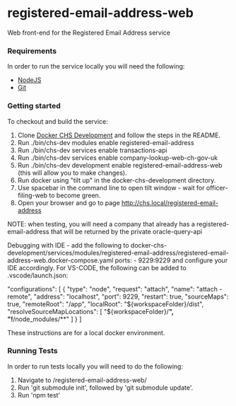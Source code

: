 # registered-email-address-web
Web front-end for the Registered Email Address service

### Requirements

In order to run the service locally you will need the following:

- [NodeJS](https://nodejs.org/en/)
- [Git](https://git-scm.com/downloads)

### Getting started

To checkout and build the service:
1. Clone [Docker CHS Development](https://github.com/companieshouse/docker-chs-development) and follow the steps in the README. 
2. Run ./bin/chs-dev modules enable registered-email-address
3. Run ./bin/chs-dev services enable transactions-api
4. Run ./bin/chs-dev services enable company-lookup-web-ch-gov-uk
5. Run ./bin/chs-dev development enable registered-email-address-web (this will allow you to make changes).
6. Run docker using "tilt up" in the docker-chs-development directory.
7. Use spacebar in the command line to open tilt window - wait for officer-filing-web to become green.
8. Open your browser and go to page http://chs.local/registered-email-address

NOTE: when testing, you will need a company that already has a registered-email-address that will be returned by the private oracle-query-api

Debugging with IDE - add the following to docker-chs-development/services/modules/registered-email-address/registered-email-address-web.docker-compose.yaml
    ports:
    - 9229:9229
and configure your IDE accordingly. For VS-CODE, the following can be added to .vscode/launch.json:
 
  "configurations": [
    {
      "type": "node",
      "request": "attach",
      "name": "attach - remote",
      "address": "localhost",
      "port": 9229,
      "restart": true,
      "sourceMaps": true,
      "remoteRoot": "/app",
      "localRoot": "${workspaceFolder}/dist",
      "resolveSourceMapLocations": [
        "${workspaceFolder}/**",
        "!**/node_modules/**"
      ]
    }
  ]

These instructions are for a local docker environment.

### Running Tests
In order to run tests locally you will need to do the following:
1. Navigate to /registered-email-address-web/
2. Run 'git submodule init', followed by 'git submodule update'.
3. Run 'npm test'
